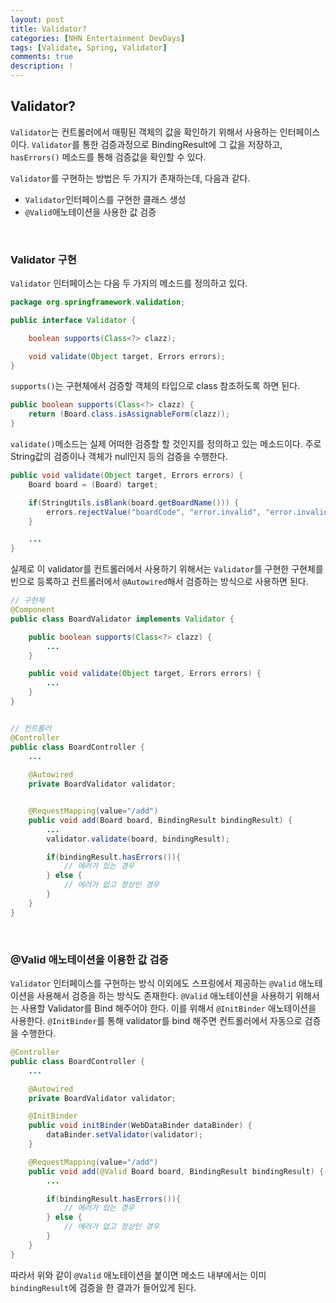 ```yaml
---
layout: post
title: Validator?
categories: [NHN Entertainment DevDays]
tags: [Validate, Spring, Validator]
comments: true
description: !
---
```


## Validator?

`Validator`는 컨트롤러에서 매핑된 객체의 값을 확인하기 위해서 사용하는 인터페이스이다. `Validator`를 통한 검증과정으로 BindingResult에 그 값을 저장하고, `hasErrors()` 메소드를 통해 검증값을 확인할 수 있다.

`Validator`를 구현하는 방법은 두 가지가 존재하는데, 다음과 같다.

- `Validator`인터페이스를 구현한 클래스 생성
- `@Valid`애노테이션을 사용한 값 검증

<br>

### Validator 구현

`Validator` 인터페이스는 다음 두 가지의 메소드를 정의하고 있다.

```java
package org.springframework.validation;

public interface Validator {

	boolean supports(Class<?> clazz);

	void validate(Object target, Errors errors);
}
```  

`supports()`는 구현체에서 검증할 객체의 타입으로 class 참조하도록 하면 된다.

```java
public boolean supports(Class<?> clazz) {
	return (Board.class.isAssignableForm(clazz));
}
```

`validate()`메소드는 실제 어떠한 검증할 할 것인지를 정의하고 있는 메소드이다. 주로 String값의 검증이나 객체가 null인지 등의 검증을 수행한다.

```java
public void validate(Object target, Errors errors) {
	Board board = (Board) target;

	if(StringUtils.isBlank(board.getBoardName())) {
		errors.rejectValue("boardCode", "error.invalid", "error.invalid");
	}

	...
}
```

실제로 이 validator를 컨트롤러에서 사용하기 위해서는 `Validator`를 구현한 구현체를 빈으로 등록하고 컨트롤러에서 `@Autowired`해서 검증하는 방식으로 사용하면 된다.

```java
// 구현체
@Component
public class BoardValidator implements Validator {

	public boolean supports(Class<?> clazz) {
		...
	}

	public void validate(Object target, Errors errors) {
		...
	}
}


// 컨트롤러
@Controller
public class BoardController {
	...
	
	@Autowired
	private BoardValidator validator;


	@RequestMapping(value="/add")
	public void add(Board board, BindingResult bindingResult) {
		...
		validator.validate(board, bindingResult);

		if(bindingResult.hasErrors()){
			// 에러가 있는 경우
		} else {
			// 에러가 없고 정상인 경우
		}	
	}
}

```

<br>

### @Valid 애노테이션을 이용한 값 검증

`Validator` 인터페이스를 구현하는 방식 이외에도 스프링에서 제공하는 `@Valid` 애노테이션을 사용해서 검증을 하는 방식도 존재한다. `@Valid` 애노테이션을 사용하기 위해서는 사용할 Validator를 Bind 해주어야 한다. 이를 위해서 `@InitBinder` 애노테이션을 사용한다. `@InitBinder`를 통해 validator를 bind 해주면 컨트롤러에서 자동으로 검증을 수행한다.

```java
@Controller
public class BoardController {
	...

	@Autowired
	private BoardValidator validator;

	@InitBinder
	public void initBinder(WebDataBinder dataBinder) {
		dataBinder.setValidator(validator);
	} 

	@RequestMapping(value="/add")
	public void add(@Valid Board board, BindingResult bindingResult) {
		...

		if(bindingResult.hasErrors()){
			// 에러가 있는 경우
		} else {
			// 에러가 없고 정상인 경우
		}	
	}
}
```

따라서 위와 같이 `@Valid` 애노테이션을 붙이면 메소드 내부에서는 이미 `bindingResult`에 검증을 한 결과가 들어있게 된다.

